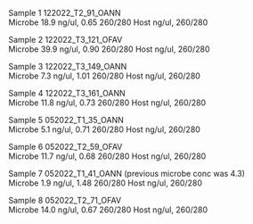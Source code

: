 Sample 1
	122022_T2_91_OANN	  
	Microbe
	  18.9 ng/ul, 
	   0.65 260/280
	Host 
		ng/ul, 
		260/280
	  
Sample 2
	122022_T3_121_OFAV  
	Microbe
	  39.9 ng/ul, 
	   0.90 260/280
	Host 
		ng/ul, 
		260/280
	  
Sample 3
	122022_T3_149_OANN	  
	Microbe
	  7.3 ng/ul, 
	   1.01 260/280
	Host 
		ng/ul, 
		260/280
	 
Sample 4
	122022_T3_161_OANN	  
	Microbe
	  11.8 ng/ul, 
	   0.73 260/280
	Host 
		ng/ul, 
		260/280
	 
Sample 5
	052022_T1_35_OANN	  
	Microbe
	  5.1 ng/ul, 
	   0.71 260/280
	Host 
		ng/ul, 
		260/280
	  
Sample 6
	052022_T2_59_OFAV	  
	Microbe
	  11.7 ng/ul, 
	   0.68 260/280
	Host 
		ng/ul, 
		260/280
	  
Sample 7
	052022_T1_41_OANN (previous microbe conc was 4.3)		  
	Microbe
	  1.9 ng/ul, 
	   1.48 260/280
	Host 
		ng/ul, 
		260/280
	 
Sample 8
	052022_T2_71_OFAV		  
	Microbe
	  14.0 ng/ul, 
	   0.67 260/280
	Host 
		ng/ul, 
		260/280
